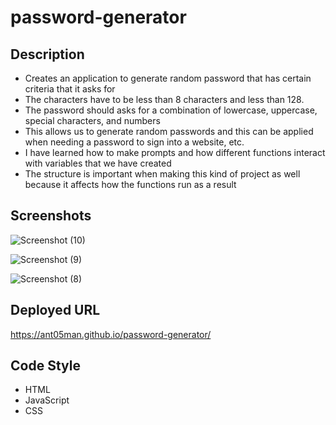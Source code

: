 # password-generator

## Description
-  Creates an application to generate random password that has certain criteria that it asks for
-  The characters have to be less than 8 characters and less than 128.
-  The password should asks for a combination of lowercase, uppercase, special characters, and numbers
-  This allows us to generate random passwords and this can be applied when needing a password to sign into a website, etc.
-  I have learned how to make prompts and how different functions interact with variables that we have created
-  The structure is important when making this kind of project as well because it affects how the functions run as a result

## Screenshots

![Screenshot (10)](https://github.com/ant05man/password-generator/assets/132954354/1744b341-d022-4c20-8d0f-93002acf49d1)

![Screenshot (9)](https://github.com/ant05man/password-generator/assets/132954354/6eba11ed-cf3d-4d4a-819d-38328c102bff)

![Screenshot (8)](https://github.com/ant05man/password-generator/assets/132954354/13dd0b45-527a-437d-9890-d829831b5299)


## Deployed URL 
https://ant05man.github.io/password-generator/




## Code Style
- HTML
- JavaScript
- CSS
